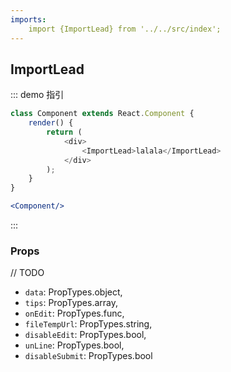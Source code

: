 ```yaml
---
imports:
    import {ImportLead} from '../../src/index';
---
```

## ImportLead

::: demo 指引
```js
class Component extends React.Component {
    render() {
        return (
            <div>
                <ImportLead>lalala</ImportLead>
            </div>
        );
    }
}
```
```jsx
<Component/>
```
:::

### Props
// TODO
- `data`: PropTypes.object,
- `tips`: PropTypes.array,
- `onEdit`: PropTypes.func,
- `fileTempUrl`: PropTypes.string,
- `disableEdit`: PropTypes.bool,
- `unLine`: PropTypes.bool,
- `disableSubmit`: PropTypes.bool